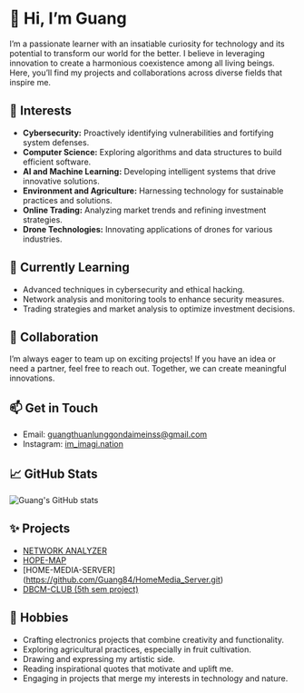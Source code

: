 # 👋 Hi, I’m Guang

I’m a passionate learner with an insatiable curiosity for technology and its potential to transform our world for the better. I believe in leveraging innovation to create a harmonious coexistence among all living beings. Here, you’ll find my projects and collaborations across diverse fields that inspire me.

## 👀 Interests

- **Cybersecurity:** Proactively identifying vulnerabilities and fortifying system defenses.
- **Computer Science:** Exploring algorithms and data structures to build efficient software.
- **AI and Machine Learning:** Developing intelligent systems that drive innovative solutions.
- **Environment and Agriculture:** Harnessing technology for sustainable practices and solutions.
- **Online Trading:** Analyzing market trends and refining investment strategies.
- **Drone Technologies:** Innovating applications of drones for various industries.

## 🌱 Currently Learning

- Advanced techniques in cybersecurity and ethical hacking.
- Network analysis and monitoring tools to enhance security measures.
- Trading strategies and market analysis to optimize investment decisions.

## 💞️ Collaboration

I’m always eager to team up on exciting projects! If you have an idea or need a partner, feel free to reach out. Together, we can create meaningful innovations.

## 📫 Get in Touch

- Email: guangthuanlunggondaimeinss@gmail.com 
- Instagram: [im_imagi.nation](https://www.instagram.com/im_imagi.nation?igsh=MTR3OWFta243MDUwdw==)

## 📈 GitHub Stats

![Guang's GitHub stats](https://github-readme-stats.vercel.app/api?username=guang84&show_icons=true&theme=radical)

## ✨ Projects

- [NETWORK ANALYZER](https://guang84.github.io/Network-Analyzer/)
- [HOPE-MAP](https://guang84.github.io/hope-map/)
- [HOME-MEDIA-SERVER] (https://github.com/Guang84/HomeMedia_Server.git)
- [DBCM-CLUB (5th sem project)](https://guang84.github.io/DBCMCLUBS/)

## 🎨 Hobbies

- Crafting electronics projects that combine creativity and functionality.
- Exploring agricultural practices, especially in fruit cultivation.
- Drawing and expressing my artistic side.
- Reading inspirational quotes that motivate and uplift me.
- Engaging in projects that merge my interests in technology and nature.
